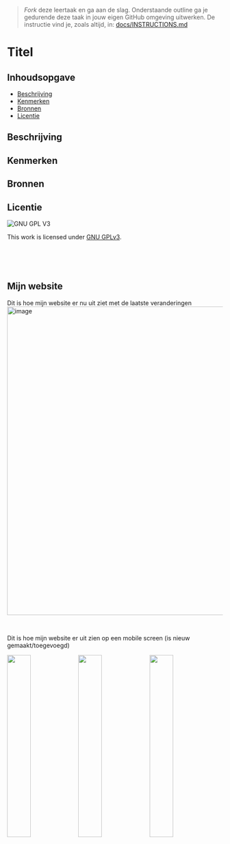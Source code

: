 > _Fork_ deze leertaak en ga aan de slag. Onderstaande outline ga je gedurende deze taak in jouw eigen GitHub omgeving uitwerken. De instructie vind je, zoals altijd, in: [docs/INSTRUCTIONS.md](docs/INSTRUCTIONS.md)

# Titel
<!-- Geef je project een titel en schrijf in één zin wat het is -->

## Inhoudsopgave

  * [Beschrijving](#beschrijving)
  * [Kenmerken](#kenmerken)
  * [Bronnen](#bronnen)
  * [Licentie](#licentie)

## Beschrijving
<!-- In de Beschrijving staat hoe je project er uit ziet, hoe het werkt en wat je er mee kan. -->
<!-- Voeg een mooie poster visual toe 📸 -->
<!-- Voeg een link toe naar Github Pages 🌐-->

## Kenmerken
<!-- Bij Kenmerken staat welke technieken zijn gebruikt en hoe. Wat is de HTML structuur? Wat zijn de belangrijkste dingen in CSS? Wat is er met Javascript gedaan en hoe? Misschien heb je een framwork of library gebruikt? -->



## Bronnen

## Licentie

![GNU GPL V3](https://www.gnu.org/graphics/gplv3-127x51.png)

This work is licensed under [GNU GPLv3](./LICENSE).

<br><br><br>
## Mijn website

Dit is hoe mijn website er nu uit ziet met de laatste veranderingen
<br>
<img width="720" alt="image" src="https://user-images.githubusercontent.com/112861160/203871665-1043eac8-0220-4824-b90d-fe79747e6cbd.png">

<br>

Dit is hoe mijn website er uit zien op een mobile screen (is nieuw gemaakt/toegevoegd)

<img src="https://user-images.githubusercontent.com/112861160/204240942-a4d3113b-483f-4715-8413-4e7a52009f8f.png" width="33%" min-width="200px"><img src="https://user-images.githubusercontent.com/112861160/204241243-fa997bc3-ef4b-45dc-ad63-f90785c3adff.png" width="33%" min-width="200px"><img src="https://user-images.githubusercontent.com/112861160/204241394-c7bfcda2-a1d5-42c0-b7ef-52fcc435ec6f.png" width="33%" max-width="200px">
